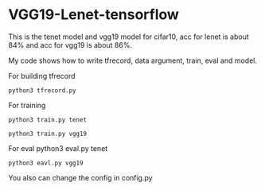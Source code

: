 # VGG19-Lenet-tensorflow

This is the tenet model and vgg19 model for cifar10, acc for lenet is about 84% and acc for vgg19 is about 86%. 

My code shows how to write tfrecord, data argument, train, eval and model.

For building tfrecord

    python3 tfrecord.py

For training

    python3 train.py tenet

    python3 train.py vgg19


For eval
    python3 eval.py tenet

    python3 eavl.py vgg19

You also can change the config in config.py